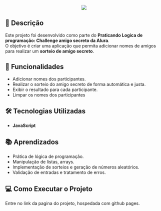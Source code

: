 <p align="center">
   <img src="https://github.com/user-attachments/assets/e15897b6-24ee-4325-80b2-6e9bf69c9084">
</p>

## 📝 Descrição

Este projeto foi desenvolvido como parte do **Praticando Logica de programação: Challenge amigo secreto da Alura**.  
O objetivo é criar uma aplicação que permita adicionar nomes de amigos para realizar um **sorteio de amigo secreto**.

## 🚀 Funcionalidades

- Adicionar nomes dos participantes.
- Realizar o sorteio do amigo secreto de forma automática e justa.
- Exibir o resultado para cada participante.
- Limpar os nomes dos participantes

## 🛠️ Tecnologias Utilizadas

- **JavaScript**

## 📚 Aprendizados

- Prática de lógica de programação.
- Manipulação de listas, arrays.
- Implementação de sorteios e geração de números aleatórios.
- Validação de entradas e tratamento de erros.

## 💻 Como Executar o Projeto

Entre no link da pagina do projeto, hospedada com github pages.
